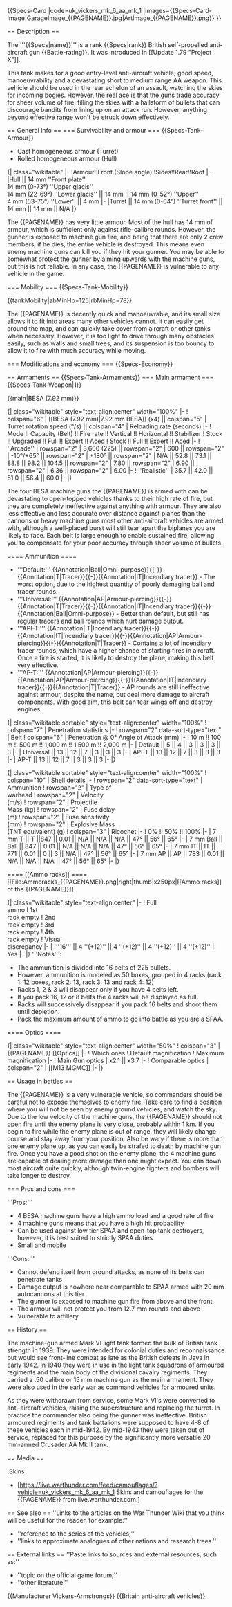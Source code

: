 {{Specs-Card
|code=uk_vickers_mk_6_aa_mk_1
|images={{Specs-Card-Image|GarageImage_{{PAGENAME}}.jpg|ArtImage\_{{PAGENAME}}.png}}
}}

== Description ==

<!-- ''In the description, the first part should be about the history of the creation and combat usage of the vehicle, as well as its key features. In the second part, tell the reader about the ground vehicle in the game. Insert a screenshot of the vehicle, so that if the novice player does not remember the vehicle by name, he will immediately understand what kind of vehicle the article is talking about.'' -->

The '''{{Specs|name}}''' is a rank {{Specs|rank}} British self-propelled anti-aircraft gun {{Battle-rating}}. It was introduced in [[Update 1.79 "Project X"]].

This tank makes for a good entry-level anti-aircraft vehicle; good speed, manoeuvrability and a devastating short to medium range AA weapon. This vehicle should be used in the rear echelon of an assault, watching the skies for incoming bogies. However, the real ace is that the guns trade accuracy for sheer volume of fire, filling the skies with a hailstorm of bullets that can discourage bandits from lining up on an attack run. However, anything beyond effective range won't be struck down effectively.

== General info ==
=== Survivability and armour ===
{{Specs-Tank-Armour}}

<!-- ''Describe armour protection. Note the most well protected and key weak areas. Appreciate the layout of modules as well as the number and location of crew members. Is the level of armour protection sufficient, is the placement of modules helpful for survival in combat? If necessary use a visual template to indicate the most secure and weak zones of the armour.'' -->

- Cast homogeneous armour (Turret)
- Rolled homogeneous armour (Hull)

{| class="wikitable"
|-
!Armour!!Front (Slope angle)!!Sides!!Rear!!Roof
|-
|Hull || 14 mm ''Front plate'' <br> 14 mm (0-73°) ''Upper glacis'' <br> 14 mm (22-69°) ''Lower glacis'' || 14 mm || 14 mm (0-52°) ''Upper''<br> 4 mm (53-75°) ''Lower'' || 4 mm
|-
|Turret || 14 mm (0-64°) ''Turret front'' || 14 mm || 14 mm || N/A
|}

The {{PAGENAME}} has very little armour. Most of the hull has 14 mm of armour, which is sufficient only against rifle-calibre rounds. However, the gunner is exposed to machine gun fire, and being that there are only 2 crew members, if he dies, the entire vehicle is destroyed. This means even enemy machine guns can kill you if they hit your gunner. You may be able to somewhat protect the gunner by aiming upwards with the machine guns, but this is not reliable. In any case, the {{PAGENAME}} is vulnerable to any vehicle in the game.

=== Mobility ===
{{Specs-Tank-Mobility}}

<!-- ''Write about the mobility of the ground vehicle. Estimate the specific power and manoeuvrability, as well as the maximum speed forwards and backwards.'' -->

{{tankMobility|abMinHp=125|rbMinHp=78}}

The {{PAGENAME}} is decently quick and manoeuvrable, and its small size allows it to fit into areas many other vehicles cannot. It can easily get around the map, and can quickly take cover from aircraft or other tanks when necessary. However, it is too light to drive through many obstacles easily, such as walls and small trees, and its suspension is too bouncy to allow it to fire with much accuracy while moving.

=== Modifications and economy ===
{{Specs-Economy}}

== Armaments ==
{{Specs-Tank-Armaments}}
=== Main armament ===
{{Specs-Tank-Weapon|1}}

<!-- ''Give the reader information about the characteristics of the main gun. Assess its effectiveness in a battle based on the reloading speed, ballistics and the power of shells. Do not forget about the flexibility of the fire, that is how quickly the cannon can be aimed at the target, open fire on it and aim at another enemy. Add a link to the main article on the gun: <code><nowiki>{{main|Name of the weapon}}</nowiki></code>. Describe in general terms the ammunition available for the main gun. Give advice on how to use them and how to fill the ammunition storage.'' -->

{{main|BESA (7.92 mm)}}

{| class="wikitable" style="text-align:center" width="100%"
|-
! colspan="6" | [[BESA (7.92 mm)|7.92 mm BESA]] (x4) || colspan="5" | Turret rotation speed (°/s) || colspan="4" | Reloading rate (seconds)
|-
! Mode !! Capacity (Belt) !! Fire rate !! Vertical !! Horizontal !! Stabilizer
! Stock !! Upgraded !! Full !! Expert !! Aced
! Stock !! Full !! Expert !! Aced
|-
! ''Arcade''
| rowspan="2" | 3,600 (225) || rowspan="2" | 600 || rowspan="2" | -10°/+65° || rowspan="2" | ±180° || rowspan="2" | N/A || 52.8 || 73.1 || 88.8 || 98.2 || 104.5 || rowspan="2" | 7.80 || rowspan="2" | 6.90 || rowspan="2" | 6.36 || rowspan="2" | 6.00
|-
! ''Realistic''
| 35.7 || 42.0 || 51.0 || 56.4 || 60.0
|-
|}

The four BESA machine guns the {{PAGENAME}} is armed with can be devastating to open-topped vehicles thanks to their high rate of fire, but they are completely ineffective against anything with armour. They are also less effective and less accurate over distance against planes than the cannons or heavy machine guns most other anti-aircraft vehicles are armed with, although a well-placed burst will still tear apart the biplanes you are likely to face. Each belt is large enough to enable sustained fire, allowing you to compensate for your poor accuracy through sheer volume of bullets.

==== Ammunition ====

- '''Default:''' {{Annotation|Ball|Omni-purpose}}{{-}}{{Annotation|T|Tracer}}{{-}}{{Annotation|IT|Incendiary tracer}} - The worst option, due to the highest quantity of poorly damaging ball and tracer rounds.
- '''Universal:''' {{Annotation|AP|Armour-piercing}}{{-}}{{Annotation|T|Tracer}}{{-}}{{Annotation|IT|Incendiary tracer}}{{-}}{{Annotation|Ball|Omni-purpose}} - Better than default, but still has regular tracers and ball rounds which hurt damage output.
- '''API-T:''' {{Annotation|IT|Incendiary tracer}}{{-}}{{Annotation|IT|Incendiary tracer}}{{-}}{{Annotation|AP|Armour-piercing}}{{-}}{{Annotation|T|Tracer}} - Contains a lot of incendiary tracer rounds, which have a higher chance of starting fires in aircraft. Once a fire is started, it is likely to destroy the plane, making this belt very effective.
- '''AP-T:''' {{Annotation|AP|Armour-piercing}}{{-}}{{Annotation|AP|Armour-piercing}}{{-}}{{Annotation|IT|Incendiary tracer}}{{-}}{{Annotation|T|Tracer}} - AP rounds are still ineffective against armour, despite the name, but deal more damage to aircraft components. With good aim, this belt can tear wings off and destroy engines.

{| class="wikitable sortable" style="text-align:center" width="100%"
! colspan="7" | Penetration statistics
|-
! rowspan="2" data-sort-type="text" | Belt
! colspan="6" | Penetration @ 0° Angle of Attack (mm)
|-
! 10 m !! 100 m !! 500 m !! 1,000 m !! 1,500 m !! 2,000 m
|-
| Default || 5 || 4 || 3 || 3 || 3 || 3
|-
| Universal || 13 || 12 || 7 || 3 || 3 || 3
|-
| API-T || 13 || 12 || 7 || 3 || 3 || 3
|-
| AP-T || 13 || 12 || 7 || 3 || 3 || 3
|-
|}

{| class="wikitable sortable" style="text-align:center" width="100%"
! colspan="10" | Shell details
|-
! rowspan="2" data-sort-type="text" | Ammunition
! rowspan="2" | Type of<br>warhead
! rowspan="2" | Velocity<br>(m/s)
! rowspan="2" | Projectile<br>Mass (kg)
! rowspan="2" | Fuse delay<br>(m)
! rowspan="2" | Fuse sensitivity<br>(mm)
! rowspan="2" | Explosive Mass<br>(TNT equivalent) (g)
! colspan="3" | Ricochet
|-
! 0% !! 50% !! 100%
|-
| 7 mm T || T ||847 || 0.01 || N/A || N/A || N/A || 47° || 56° || 65°
|-
| 7 mm Ball || Ball || 847 || 0.01 || N/A || N/A || N/A || 47° || 56° || 65°
|-
| 7 mm IT || IT || 771 || 0.01 || 0 || 3 || N/A || 47° || 56° || 65°
|-
| 7 mm AP || AP || 783 || 0.01 || N/A || N/A || N/A || 47° || 56° || 65°
|-
|}

==== [[Ammo racks]] ====
[[File:Ammoracks_{{PAGENAME}}.png|right|thumb|x250px|[[Ammo racks]] of the {{PAGENAME}}]]

<!-- '''Last updated:''' -->

{| class="wikitable" style="text-align:center"
|-
! Full<br>ammo
! 1st<br>rack empty
! 2nd<br>rack empty
! 3rd<br>rack empty
! 4th<br>rack empty
! Visual<br>discrepancy
|-
| '''16''' || 4&nbsp;''(+12)'' || 4&nbsp;''(+12)'' || 4&nbsp;''(+12)'' || 4&nbsp;''(+12)'' || Yes
|-
|}
'''Notes''':

- The ammunition is divided into 16 belts of 225 bullets.
- However, ammunition is modeled as 50 boxes, grouped in 4 racks (rack 1: 12 boxes, rack 2: 13, rack 3: 13 and rack 4: 12)
- Racks 1, 2 & 3 will disappear only if you have 4 belts left.
- If you pack 16, 12 or 8 belts the 4 racks will be displayed as full.
- Racks will successively disappear if you pack 16 belts and shoot them until depletion.
- Pack the maximum amount of ammo to go into battle as you are a SPAA.

==== Optics ====

{| class="wikitable" style="text-align:center" width="50%"
! colspan="3" | {{PAGENAME}} [[Optics]]
|-
! Which ones
! Default magnification
! Maximum magnification
|-
! Main Gun optics
| x2.1 || x3.7
|-
! Comparable optics
| colspan="2" | [[M13 MGMC]]
|-
|}

== Usage in battles ==

<!-- ''Describe the tactics of playing in the vehicle, the features of using vehicles in the team and advice on tactics. Refrain from creating a "guide" - do not impose a single point of view but instead give the reader food for thought. Describe the most dangerous enemies and give recommendations on fighting them. If necessary, note the specifics of the game in different modes (AB, RB, SB).'' -->

The {{PAGENAME}} is a very vulnerable vehicle, so commanders should be careful not to expose themselves to enemy fire. Take care to find a position where you will not be seen by enemy ground vehicles, and watch the sky. Due to the low velocity of the machine guns, the {{PAGENAME}} should not open fire until the enemy plane is very close, probably within 1 km. If you begin to fire while the enemy plane is out of range, they will likely change course and stay away from your position. Also be wary if there is more than one enemy plane up, as you can easily be strafed to death by machine gun fire. Once you have a good shot on the enemy plane, the 4 machine guns are capable of dealing more damage than one might expect. You can down most aircraft quite quickly, although twin-engine fighters and bombers will take longer to destroy.

=== Pros and cons ===

<!-- ''Summarise and briefly evaluate the vehicle in terms of its characteristics and combat effectiveness. Mark its pros and cons in a bulleted list. Try not to use more than 6 points for each of the characteristics. Avoid using categorical definitions such as "bad", "good" and the like - use substitutions with softer forms such as "inadequate" and "effective".'' -->

'''Pros:'''

- 4 BESA machine guns have a high ammo load and a good rate of fire
- 4 machine guns means that you have a high hit probability
- Can be used against low tier SPAA and open-top tank destroyers, however, it is best suited to strictly SPAA duties
- Small and mobile

'''Cons:'''

- Cannot defend itself from ground attacks, as none of its belts can penetrate tanks
- Damage output is nowhere near comparable to SPAA armed with 20 mm autocannons at this tier
- The gunner is exposed to machine gun fire from above and the front
- The armour will not protect you from 12.7 mm rounds and above
- Vulnerable to artillery

== History ==

<!-- ''Describe the history of the creation and combat usage of the vehicle in more detail than in the introduction. If the historical reference turns out to be too long, take it to a separate article, taking a link to the article about the vehicle and adding a block "/History" (example: <nowiki>https://wiki.warthunder.com/(Vehicle-name)/History</nowiki>) and add a link to it here using the <code>main</code> template. Be sure to reference text and sources by using <code><nowiki><ref></ref></nowiki></code>, as well as adding them at the end of the article with <code><nowiki><references /></nowiki></code>. This section may also include the vehicle's dev blog entry (if applicable) and the in-game encyclopedia description (under <code><nowiki>=== In-game description ===</nowiki></code>, also if applicable).'' -->

The machine-gun armed Mark VI light tank formed the bulk of British tank strength in 1939. They were intended for colonial duties and reconnaissance but would see front-line combat as late as the British defeats in Java in early 1942. In 1940 they were in use in the light tank squadrons of armoured regiments and the main body of the divisional cavalry regiments. They carried a .50 calibre or 15 mm machine gun as the main armament. They were also used in the early war as command vehicles for armoured units.

As they were withdrawn from service, some Mark VI's were converted to anti-aircraft vehicles, raising the superstructure and replacing the turret. In practice the commander also being the gunner was ineffective. British armoured regiments and tank battalions were supposed to have 4-8 of these vehicles each in mid-1942. By mid-1943 they were taken out of service, replaced for this purpose by the significantly more versatile 20 mm-armed Crusader AA Mk II tank.

== Media ==

<!-- ''Excellent additions to the article would be video guides, screenshots from the game, and photos.'' -->

;Skins

- [https://live.warthunder.com/feed/camouflages/?vehicle=uk_vickers_mk_6_aa_mk_1 Skins and camouflages for the {{PAGENAME}} from live.warthunder.com.]

== See also ==
''Links to the articles on the War Thunder Wiki that you think will be useful for the reader, for example:''

- ''reference to the series of the vehicles;''
- ''links to approximate analogues of other nations and research trees.''

== External links ==
''Paste links to sources and external resources, such as:''

- ''topic on the official game forum;''
- ''other literature.''

{{Manufacturer Vickers-Armstrongs}}
{{Britain anti-aircraft vehicles}}
